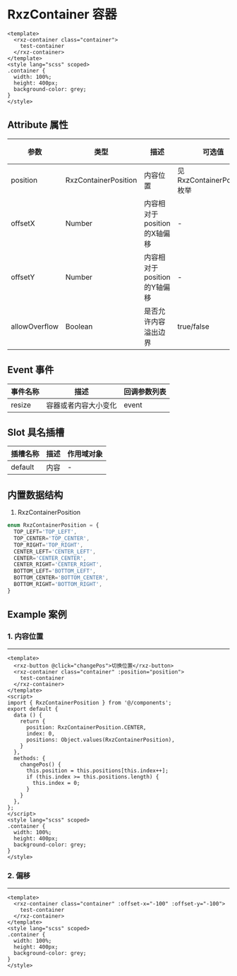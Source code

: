 # RxzContainer 容器

<TestRxzContainer></TestRxzContainer>

```vue
<template>
  <rxz-container class="container">
    test-container
  </rxz-container>
</template>
<style lang="scss" scoped>
.container {
  width: 100%;
  height: 400px;
  background-color: grey;
}
</style>
```

## Attribute 属性

| 参数            | 类型                   | 描述                 | 可选值                     | 默认值                         | 必须  |
| ------------- | -------------------- | ------------------ | ----------------------- | --------------------------- | --- |
| position      | RxzContainerPosition | 内容位置               | 见RxzContainerPosition枚举 | RxzContainerPosition.CENTER |     |
| offsetX       | Number               | 内容相对于position的X轴偏移 | -                       | 0                           |     |
| offsetY       | Number               | 内容相对于position的Y轴偏移 | -                       | 0                           |     |
| allowOverflow | Boolean              | 是否允许内容溢出边界         | true/false              | false                       |     |

## Event 事件

| 事件名称   | 描述         | 回调参数列表 |
| ------ | ---------- | ------ |
| resize | 容器或者内容大小变化 | event  |

## Slot 具名插槽

| 插槽名称    | 描述  | 作用域对象 |
| ------- | --- | ----- |
| default | 内容  | -     |

## 内置数据结构

1. RxzContainerPosition 
  ``` ts
  enum RxzContainerPosition = {
    TOP_LEFT='TOP_LEFT',
    TOP_CENTER='TOP_CENTER',
    TOP_RIGHT='TOP_RIGHT',
    CENTER_LEFT='CENTER_LEFT',
    CENTER='CENTER_CENTER',
    CENTER_RIGHT='CENTER_RIGHT',
    BOTTOM_LEFT='BOTTOM_LEFT',
    BOTTOM_CENTER='BOTTOM_CENTER',
    BOTTOM_RIGHT='BOTTOM_RIGHT',
  }
  ```

## Example 案例

### 1. 内容位置

---

<TestRxzContainerExp1></TestRxzContainerExp1>

``` vue
<template>
  <rxz-button @click="changePos">切换位置</rxz-button>
  <rxz-container class="container" :position="position">
    test-container
  </rxz-container>
</template>
<script>
import { RxzContainerPosition } from '@/components';
export default {
  data () {
    return {
      position: RxzContainerPosition.CENTER,
      index: 0,
      positions: Object.values(RxzContainerPosition),
    }
  },
  methods: {
    changePos() {
      this.position = this.positions[this.index++];
      if (this.index >= this.positions.length) {
        this.index = 0;
      }
    }
  },
};
</script>
<style lang="scss" scoped>
.container {
  width: 100%;
  height: 400px;
  background-color: grey;
}
</style>

```

### 2. 偏移

---

<TestRxzContainerExp2></TestRxzContainerExp2>

``` vue
<template>
  <rxz-container class="container" :offset-x="-100" :offset-y="-100">
    test-container
  </rxz-container>
</template>
<style lang="scss" scoped>
.container {
  width: 100%;
  height: 400px;
  background-color: grey;
}
</style>
```